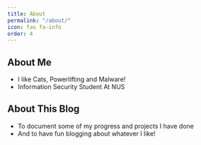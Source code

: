 ```yaml
---
title: About
permalink: "/about/"
icon: fas fa-info
order: 4
---
```


## About Me
* I like Cats, Powerlifting and Malware!
* Information Security Student At NUS


## About This Blog
* To document some of my progress and projects I have done
* And to have fun blogging about whatever I like!

